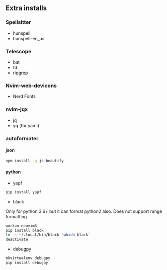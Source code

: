 ## Extra installs

### Spellsitter

- hunspell
- hunspell-en_us

### Telescope

- bat
- fd
- ripgrep

### Nvim-web-devicons

- Nerd Fonts

###  nvim-jqx 

- jq
- yq (for yaml)


### autoformater

#### json
```sh
npm install -g js-beautify
```

#### python
- yapf
```sh
pip install yapf
```
- black

Only for python 3.6+ but it can format python2 also. Does not support range formatting

```sh
workon neovim3
pip install black
ln -s ~/.local/bin/black `which black`
deactivate
```

- debugpy

```sh
mkvirtualenv debugpy
pip install debugpy
```
